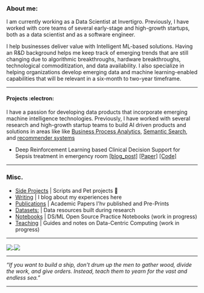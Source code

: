 

###  About me:
I am currently working as a Data Scientist at Invertigro. Previously, I have worked with core teams of several early-stage and high-growth startups, both as a data scientist and as a software engineer. 

I help businesses deliver value with Intelligent ML-based solutions. Having an R&D background helps me keep track of emerging trends that are still changing due to algorithmic breakthroughs, hardware breakthroughs, technological commoditization, and data availability. I also specialize in helping organizations develop emerging data and machine learning-enabled capabilities that will be relevant in a six-month to two-year timeframe. 

----


#### Projects  :electron:	

I have a passion for developing data products that incorporate emerging machine intelligence technologies. Previously, I have worked with several research and high-growth startup teams to build AI driven products and solutions in areas like like [Business Process Analytics](https://blog.asjadk.com/deepprocess/), [Semantic Search](https://blog.asjadk.com/semantic_search/), and [recommender systems](https://blog.asjadk.com/music/)


- Deep Reinforcement Learning based Clinical Decision Support for Sepsis treatment in emergency room  [[blog_post]](https://blog.asjadk.com/decision_support/) [[Paper]](https://link.springer.com/chapter/10.1007/978-3-030-91431-8_2) [[Code]](https://github.com/asjad99/MIMIC_RL_COACH)


----


### Misc.

- [Side Projects](https://github.com/asjad99/software_directory/edit/main/README.md)  | Scripts and Pet projects :yarn:
- [Writing](https://blog.asjadk.com/main-content/) |  I blog about my experiences here 
- [Publications](https://scholar.google.com.au/citations?user=3dLAqxwAAAAJ&hl=en&oi=sra) | Academic Papers I'hv published and Pre-Prints
- [Datasets:](https://www.kaggle.com/asjad99) | Data resources built during research
- [Notebooks](https://github.com/asjad99/Machine-Learning-GYM) | DS/ML Open Source Practice Notebooks  (work in progress) 
- [Teaching](https://github.com/asjad99/knowledge_base) | Guides and notes on Data-Centric Computing (work in progress)  

----

<a href="">
  <img align="center" src="https://github-readme-stats.vercel.app/api/top-langs/?username=asjad99&langs_count=7&layout=compact" />
</a>
<a href="">
  <img align="center" src="https://github-readme-streak-stats.herokuapp.com/?user=asjad99&theme=blue-green" />
</a>

-----------


*“If you want to build a ship, don't drum up the men to gather wood, divide the work, and give orders. Instead, teach them to yearn for the vast and endless sea.”*

-----------

<!---
 Systems Programming Rust (OS + databases)

Databases, 
http://www.gotw.ca/publications/concurrency-ddj.htm
https://news.ycombinator.com/item?id=27647079
-->


<!-- Moonshots: 
https://github.com/ossu/computer-science#readme
Human-level concept learning through probabilistic program induction
Going deep into langauge, reinforcement learning 

<!-- 
https://www.cs.cornell.edu/jeh/book.pdf
https://web.stanford.edu/class/cs168/index.html
- BDI systems 

<!--unity ant simulation
https://www.youtube.com/watch?v=X-iSQQgOd1A

<!-- inspiration: 
https://paperswithcode.com/sota
also see data products and newsletters: 
<!-- 
-



"A person often meets his destiny on the road he took to avoid it."

--->






